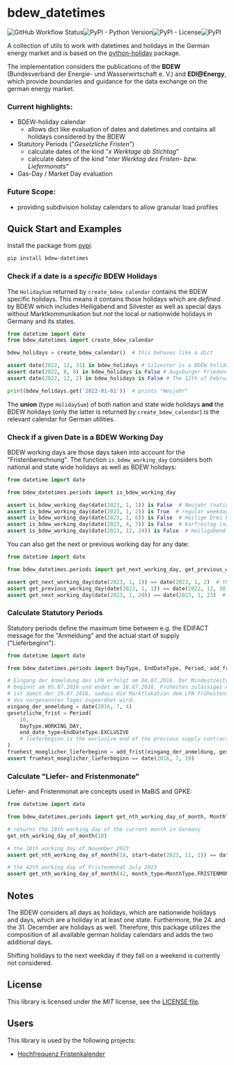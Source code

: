 # bdew_datetimes
![GitHub Workflow Status](https://img.shields.io/github/actions/workflow/status/mj0nez/bdew-datetimes/packaging_test.yml?style=plastic)![PyPI - Python Version](https://img.shields.io/pypi/pyversions/bdew-datetimes?style=plastic)![PyPI - License](https://img.shields.io/pypi/l/bdew-datetimes?style=plastic)![PyPI](https://img.shields.io/pypi/v/bdew-datetimes?style=plastic)

A collection of utils to work with datetimes and holidays in the German energy
market and is based on the [python-holiday](https://github.com/dr-prodigy/python-holidays) package.

The implementation considers the publications of the **BDEW** (Bundesverband der Energie- und Wasserwirtschaft e. V.) and **EDI@Energy**, which provide boundaries and guidance for the data exchange on the german energy market. 

### Current highlights:
* BDEW-holiday calendar
    * allows dict like evaluation of dates and datetimes and contains all holidays considered by the BDEW
* Statutory Periods ("_Gesetzliche Fristen_")
    * calculate dates of the kind "_x Werktage ab Stichtag_"
    * calculate dates of the kind "_nter Werktag des Fristen- bzw. Liefermonats_"
* Gas-Day / Market Day evaluation

### Future Scope:

* providing subdivision holiday calendars to allow granular load profiles


## Quick Start and Examples

Install the package from [pypi](https://pypi.org/project/bdew-datetimes/):
```bash
pip install bdew-datetimes
```

### Check if a date is a _specific_ BDEW Holidays

The `HolidaySum` returned by `create_bdew_calendar` contains the BDEW specific holidays.
This means it contains those holidays which are _defined_ by BDEW which includes Heiligabend and Silvester as well as special days without Marktkommunikation but _not_ the local or nationwide holidays in Germany and its states. 
```python
from datetime import date
from bdew_datetimes import create_bdew_calendar

bdew_holidays = create_bdew_calendar()  # this behaves like a dict

assert date(2022, 12, 31) in bdew_holidays # Silvester is a BDEW holiday
assert date(2022, 8, 8) in bdew_holidays is False # Augsburger Friedensfest is _not_ a BDEW holiday (but a holiday in Augsburg only)
assert date(2022, 12, 2) in bdew_holidays is False # The 12th of February is not a BDEW holiday

print(bdew_holidays.get('2022-01-01'))  # prints "Neujahr"
```
The **union** (type `HolidaySum`) of both nation and state wide holidays **and** the BDEW holidays (only the latter is returned by `create_bdew_calendar`) is the relevant calendar for German utilities.

### Check if a given Date is a BDEW Working Day
BDEW working days are those days taken into account for the "Fristenberechnung".
The function `is_bdew_working_day` considers both national and state wide holidays as well as BDEW holidays:
```python
from datetime import date

from bdew_datetimes.periods import is_bdew_working_day

assert is_bdew_working_day(date(2023, 1, 1)) is False  # Neujahr (national holiday)
assert is_bdew_working_day(date(2023, 1, 2)) is True  # regular weekday
assert is_bdew_working_day(date(2023, 1, 6)) is False  # Heilige Drei Könige (local holiday in parts of Germany)
assert is_bdew_working_day(date(2023, 4, 7)) is False  # Karfreitag (national holiday, but based on an astronomical calendar)
assert is_bdew_working_day(date(2023, 12, 24)) is False  # Heiligabend (BDEW holiday)
```

You can also get the next or previous working day for any date:
```python
from datetime import date

from bdew_datetimes.periods import get_next_working_day, get_previous_working_day

assert get_next_working_day(date(2023, 1, 1)) == date(2023, 1, 2)  # the next working day after Neujahr
assert get_previous_working_day(date(2023, 1, 1)) == date(2022, 12, 30)  # the last working day of 2022
assert get_next_working_day(date(2023, 1, 20)) == date(2023, 1, 23)  # the next working day after a friday is the next monday
```

### Calculate Statutory Periods
Statutory periods define the maximum time between e.g. the EDIFACT message for the "Anmeldung" and the actual start of supply ("Lieferbeginn").
```python
from datetime import date

from bdew_datetimes.periods import DayType, EndDateType, Period, add_frist

# Eingang der Anmeldung des LFN erfolgt am 04.07.2016. Der Mindestzeitraum von zehn WT
# beginnt am 05.07.2016 und endet am 18.07.2016. Frühestes zulässiges Anmeldedatum
# ist damit der 19.07.2016, sodass die Marktlokation dem LFN frühestens zum Beginn
# des vorgenannten Tages zugeordnet wird.
eingang_der_anmeldung = date(2016, 7, 4)
gesetzliche_frist = Period(
    10,
    DayType.WORKING_DAY,
    end_date_type=EndDateType.EXCLUSIVE
    # lieferbeginn is the exclusive end of the previous supply contract
)
fruehest_moeglicher_lieferbeginn = add_frist(eingang_der_anmeldung, gesetzliche_frist)
assert fruehest_moeglicher_lieferbeginn == date(2016, 7, 19)
```
### Calculate "Liefer- and Fristenmonate"
Liefer- and Fristenmonat are concepts used in MaBiS and GPKE:
```python
from datetime import date

from bdew_datetimes.periods import get_nth_working_day_of_month, MonthType

# returns the 18th working day of the current month in Germany
get_nth_working_day_of_month(18)

# the 18th working day of November 2023
assert get_nth_working_day_of_month(18, start=date(2023, 11, 1)) == date(2023, 11, 28)

# the 42th working day of Fristenmonat July 2023
assert get_nth_working_day_of_month(42, month_type=MonthType.FRISTENMONAT, start=date(2023, 7, 1)) == date(2023, 9, 29)
```

## Notes

The BDEW considers all days as holidays, which are nationwide holidays and days, which are a holiday in at least one state.
Furthermore, the 24. and the 31. December are holidays as well.
Therefore, this package utilizes the composition of all available german holiday calendars and adds the two additional days.

Shifting holidays to the next weekday if they fall on a weekend is currently not considered.  


## License

This library is licensed under the *MIT* license, see the [LICENSE file](LICENSE).

## Users
This library is used by the following projects:
- [Hochfrequenz Fristenkalender](https://www.hochfrequenz.de/#fristenkalender)
